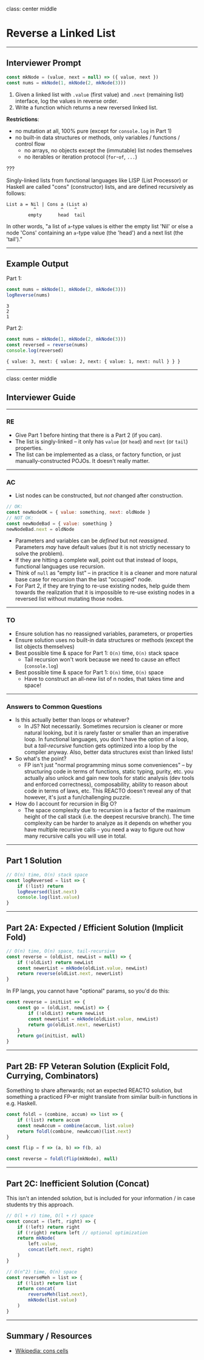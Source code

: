 class: center middle
# Reverse a Linked List

---

## Interviewer Prompt

```js
const mkNode = (value, next = null) => ({ value, next })
const nums = mkNode(1, mkNode(2, mkNode(3)))
```

1. Given a linked list with `.value` (first value) and `.next` (remaining list) interface, log the values in reverse order.
2. Write a function which returns a new reversed linked list.

**Restrictions**:

- no mutation at all, 100% pure (except for `console.log` in Part 1)
- no built-in data structures or methods, only variables / functions / control flow
  - no arrays, no objects except the (immutable) list nodes themselves
  - no iterables or iteration protocol (`for`-`of`, `...`)

???

Singly-linked lists from functional languages like LISP (List Processor) or Haskell are called "cons" (constructor) lists, and are defined recursively as follows:

```
List a = Nil | Cons a (List a)
          ^         ^    ^
        empty      head  tail
```

In other words, "a list of `a`-type values is either the empty list 'Nil' or else a node 'Cons' containing an `a`-type value (the 'head') and a next list (the 'tail')."

---

## Example Output

Part 1:

```js
const nums = mkNode(1, mkNode(2, mkNode(3)))
logReverse(nums)
```

```
3
2
1
```

Part 2:

```js
const nums = mkNode(1, mkNode(2, mkNode(3)))
const reversed = reverse(nums)
console.log(reversed)
```

```
{ value: 3, next: { value: 2, next: { value: 1, next: null } } }
```

---

class: center middle
## Interviewer Guide

---

### RE

* Give Part 1 before hinting that there is a Part 2 (if you can).
* The list is singly-linked – it only has `value` (or `head`) and `next` (or `tail`) properties.
* The list can be implemented as a class, or factory function, or just manually-constructed POJOs. It doesn't really matter.

---

### AC

* List nodes can be constructed, but _not_ changed after construction.

```js
// OK:
const newNodeOK = { value: something, next: oldNode }
// NOT OK:
const newNodeBad = { value: something }
newNodeBad.next = oldNode
```

* Parameters and variables can be _defined_ but not _reassigned_. Parameters _may_ have default values (but it is not strictly necessary to solve the problem).
* If they are hitting a complete wall, point out that instead of loops, functional languages use recursion.
* Think of `null` as "empty list" – in practice it is a cleaner and more natural base case for recursion than the last "occupied" node.
* For Part 2, if they are trying to re-use existing nodes, help guide them towards the realization that it is impossible to re-use existing nodes in a reversed list without mutating those nodes.

---

### TO

- Ensure solution has no reassigned variables, parameters, or properties
- Ensure solution uses no built-in data structures or methods (except the list objects themselves)
- Best possible time & space for Part 1: `O(n)` time, `O(n)` stack space
  - Tail recursion won't work because we need to cause an effect (`console.log`)
- Best possible time & space for Part 1: `O(n)` time, `O(n)` space
  - Have to construct an all-new list of n nodes, that takes time and space!

---

### Answers to Common Questions

- Is this actually better than loops or whatever?
  - In JS? Not necessarily. Sometimes recursion is cleaner or more natural looking, but it is rarely faster or smaller than an imperative loop. In functional languages, you don't have the option of a loop, but a _tail-recursive_ function gets optimized into a loop by the compiler anyway. Also, better data structures exist than linked lists!
- So what's the point?
  - FP isn't just "normal programming minus some conveniences" – by structuring code in terms of functions, static typing, purity, etc. you actually also unlock and gain new tools for static analysis (dev tools and enforced correctness), composability, ability to reason about code in terms of laws, etc. This REACTO doesn't reveal any of that however, it's just a fun/challenging puzzle.
- How do I account for recursion in Big O?
  - The space complexity due to recursion is a factor of the maximum height of the call stack (i.e. the deepest recursive branch). The time complexity can be harder to analyze as it depends on whether you have multiple recursive calls – you need a way to figure out how many recursive calls you will use in total.

---

## Part 1 Solution

```js
// O(n) time, O(n) stack space
const logReversed = list => {
    if (!list) return
    logReversed(list.next)
    console.log(list.value)
}
```

---

## Part 2A: Expected / Efficient Solution (Implicit Fold)

```js
// O(n) time, O(n) space, tail-recursive
const reverse = (oldList, newList = null) => {
    if (!oldList) return newList
    const newerList = mkNode(oldList.value, newList)
    return reverse(oldList.next, newerList)
}
```

In FP langs, you cannot have "optional" params, so you'd do this:

```js
const reverse = initList => {
    const go = (oldList, newList) => {
        if (!oldList) return newList
        const newerList = mkNode(oldList.value, newList)
        return go(oldList.next, newerList)
    }
    return go(initList, null)
}
```

---

## Part 2B: FP Veteran Solution (Explicit Fold, Currying, Combinators)

Something to share afterwards; not an expected REACTO solution, but something a practiced FP-er might translate from similar built-in functions in e.g. Haskell.

```js
const foldl = (combine, accum) => list => {
    if (!list) return accum
    const newAccum = combine(accum, list.value)
    return foldl(combine, newAccum)(list.next)
}

const flip = f => (a, b) => f(b, a)

const reverse = foldl(flip(mkNode), null)
```

---

## Part 2C: Inefficient Solution (Concat)

This isn't an intended solution, but is included for your information / in case students try this approach.

```js
// O(l + r) time, O(l + r) space
const concat = (left, right) => {
    if (!left) return right
    if (!right) return left // optional optimization
    return mkNode(
        left.value,
        concat(left.next, right)
    )
}

// O(n^2) time, O(n) space
const reverseMeh = list => {
    if (!list) return list
    return concat(
        reverseMeh(list.next),
        mkNode(list.value)
    )
}
```

---

## Summary / Resources

* [Wikipedia: cons cells](https://en.wikipedia.org/wiki/Cons)
